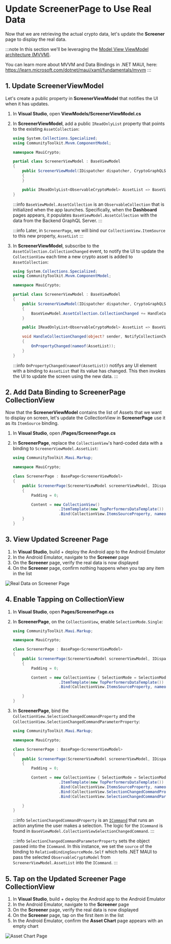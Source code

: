 # Update ScreenerPage to Use Real Data

Now that we are retrieving the actual crypto data, let's update the **Screener** page to display the real data.

:::note
In this section we'll be leveraging the [Model View ViewModel architecture (MVVM)](https://learn.microsoft.com/dotnet/architecture/maui/mvvm).

You can learn more about MVVM and Data Bindings in .NET MAUI, here: https://learn.microsoft.com/dotnet/maui/xaml/fundamentals/mvvm
:::

## 1. Update ScreenerViewModel

Let's create a public property in **ScreenerViewModel** that notifies the UI when it has updates.

1. In **Visual Studio**, open **ViewModels/ScreenerViewModel.cs**
2. In **ScreenerViewModel**, add a public `IReadOnlyList` property that points to the existing `AssetCollection`:

    ```cs
    using System.Collections.Specialized;
    using CommunityToolkit.Mvvm.ComponentModel;

    namespace MauiCrypto;

    partial class ScreenerViewModel : BaseViewModel
    {
        public ScreenerViewModel(IDispatcher dispatcher, CryptoGraphQLService cryptoGraphQLService) : base(dispatcher)
        {
        }

        public IReadOnlyList<ObservableCryptoModel> AssetList => BaseViewModel.AssetCollection.ToList();
    }
    ```

    :::info
    `BaseViewModel.AssetCollection` is an `ObservableCollection` that is initialized when the app launches. Specifically, when the **Dashboard** pages appears, it populates `BaseViewModel.AssetCollection` with the data from the Backend GraphQL Server.
    :::

    :::info 
    Later, in `ScreenerPage`, we will bind our `CollectionView.ItemSource` to this new property, `AssetList`
    :::

3. In **ScreenerViewModel**, subscribe to the `AssetCollection.CollectionChanged` event, to notify the UI to update the `CollectionView` each time a new crypto asset is added to `AssetCollection`:

    ```cs
    using System.Collections.Specialized;
    using CommunityToolkit.Mvvm.ComponentModel;

    namespace MauiCrypto;

    partial class ScreenerViewModel : BaseViewModel
    {
        public ScreenerViewModel(IDispatcher dispatcher, CryptoGraphQLService cryptoGraphQLService) : base(dispatcher)
        {
            BaseViewModel.AssetCollection.CollectionChanged += HandleCollectionChanged;
        }

        public IReadOnlyList<ObservableCryptoModel> AssetList => BaseViewModel.AssetCollection.ToList();

        void HandleCollectionChanged(object? sender, NotifyCollectionChangedEventArgs e)
        {
            OnPropertyChanged(nameof(AssetList));
        }
    }
    ```

    :::info
    `OnPropertyChanged(nameof(AssetList))` notifys any UI element with a binding to `AssetList` that its value has changed. This then invokes the UI to update the screen using the new data.
    :::

## 2. Add Data Binding to ScreenerPage CollectionView

Now that the **ScreenerViewModel** contains the list of Assets that we want to display on screen, let's update the CollectionView in **ScreenerPage** use it as its `ItemSource` binding.

1. In **Visual Studio**, open **/Pages/ScreenerPage.cs**
2. In **ScreenerPage**, replace the `CollectionView`'s hard-coded data with a binding to `ScreenerViewModel.AssetList`:

    ```cs
    using CommunityToolkit.Maui.Markup;

    namespace MauiCrypto;

    class ScreenerPage : BasePage<ScreenerViewModel>
    {
        public ScreenerPage(ScreenerViewModel screenerViewModel, IDispatcher dispatcher) : base(screenerViewModel, dispatcher, "Screener", false)
        {
            Padding = 0;

            Content = new CollectionView()
                        .ItemTemplate(new TopPerformersDataTemplate())
                        .Bind(CollectionView.ItemsSourceProperty, nameof(ScreenerViewModel.AssetList));
        }
    }
    ```

## 3. View Updated Screener Page

1. In **Visual Studio**, build + deploy the Android app to the Android Emulator
2. In the Android Emulator, navigate to the **Screener** page
3. On the **Screener** page, verify the real data is now displayed
4. On the **Screener** page, confirm nothing happens when you tap any item in the list

![Real Data on Screener Page](../images/screenerpage_real_data.png) 

## 4. Enable Tapping on CollectionView

1. In **Visual Studio**, open **Pages/ScreenerPage.cs**
2. In **ScreenerPage**, on the `CollectionView`, enable `SelectionMode.Single`:

    ```cs
    using CommunityToolkit.Maui.Markup;

    namespace MauiCrypto;

    class ScreenerPage : BasePage<ScreenerViewModel>
    {
        public ScreenerPage(ScreenerViewModel screenerViewModel, IDispatcher dispatcher) : base(screenerViewModel, dispatcher, "Screener", false)
        {
            Padding = 0;

            Content = new CollectionView { SelectionMode = SelectionMode.Single }
                        .ItemTemplate(new TopPerformersDataTemplate())
                        .Bind(CollectionView.ItemsSourceProperty, nameof(ScreenerViewModel.AssetList));

        }
    }
    ```
3. In **ScreenerPage**, bind the `CollectionView.SelectionChangedCommandProperty` and the `CollectionView.SelectionChangedCommandParameterProperty`:

    ```cs
    using CommunityToolkit.Maui.Markup;

    namespace MauiCrypto;

    class ScreenerPage : BasePage<ScreenerViewModel>
    {
        public ScreenerPage(ScreenerViewModel screenerViewModel, IDispatcher dispatcher) : base(screenerViewModel, dispatcher, "Screener", false)
        {
            Padding = 0;

            Content = new CollectionView { SelectionMode = SelectionMode.Single }
                        .ItemTemplate(new TopPerformersDataTemplate())
                        .Bind(CollectionView.ItemsSourceProperty, nameof(ScreenerViewModel.AssetList))
                        .Bind(CollectionView.SelectionChangedCommandProperty, nameof(BaseViewModel.CollectionViewSelectionChangedCommand))
                        .Bind(CollectionView.SelectionChangedCommandParameterProperty, source: new RelativeBindingSource(RelativeBindingSourceMode.Self));

        }
    }
    ```

    :::info
    `SelectionChangedCommandProperty` is an [`ICommand`](https://learn.microsoft.com/dotnet/maui/fundamentals/data-binding/commanding) that runs an action anytime the user makes a selection. The logic for the `ICommand` is found in `BaseViewModel.CollectionViewSelectionChangedCommand`.
    :::

    :::info
    `SelectionChangedCommandParameterProperty` sets the object passed into the `ICommand`. In this instance, we set the `source` of the binding to `RelativeBindingSourceMode.Self` which tells .NET MAUI to pass the selected `ObservableCryptoModel` from `ScreenerViewModel.AssetList` into the `ICommand`. 
    :::

## 5. Tap on the Updated Screener Page CollectionView

1. In **Visual Studio**, build + deploy the Android app to the Android Emulator
2. In the Android Emulator, navigate to the **Screener** page
3. On the **Screener** page, verify the real data is now displayed
4. On the **Screener** page, tap on the first item in the list
5. In the Android Emulator, confirm the **Asset Chart** page appears with an empty chart

![Asset Chart Page](../images/assetchartpage_no_history.png)